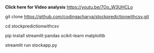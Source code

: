 **Click here for Video analysis** https://youtu.be/7Oo_W3UHCLo



git clone https://github.com/codingacharya/stockpredictionwithcsv.git

cd stockpredictionwithcsv

pip install streamlit pandas scikit-learn matplotlib

streamlit run stockapp.py
